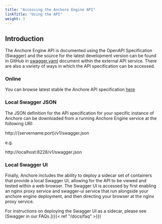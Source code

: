 ```yaml
---
title: "Accessing the Anchore Engine API"
linkTitle: "Using the API"
weight: 3
---
```


## Introduction

The Anchore Engine API is documented using the OpenAPI Specification (Swagger) and the source for the latest development version can be found in GitHub in [swagger.yaml](https://github.com/anchore/anchore-engine/blob/master/anchore_engine/services/apiext/swagger/swagger.yaml) document within the external API service.  There are also a variety of ways in which the API specification can be accessed.

### Online

You can browse latest stable the Anchore API specification [here](./specs/swagger.yaml)

### Local Swagger JSON

The JSON definition for the API specification for your specific instance of Anchore can be downloaded from a running Anchore Engine service at the following URI:

http://{servername:port}/v1/swagger.json

e.g.

http://localhost:8228/v1/swagger.json

### Local Swagger UI

Finally, Anchore includes the ability to deploy a sidecar set of containers that provide a local Swagger UI, allowing for the API to be viewed and tested within a web browser. The Swagger UI is accessed by first enabling an nginx proxy service and swagger-ui service that run alongside your anchore engine deployment, and then directing your browser at the nginx proxy service.


For instructions on deploying the Swagger UI as a sidecar, please see [Swagger in our FAQs.]({{< ref "/docs/faq" >}})
